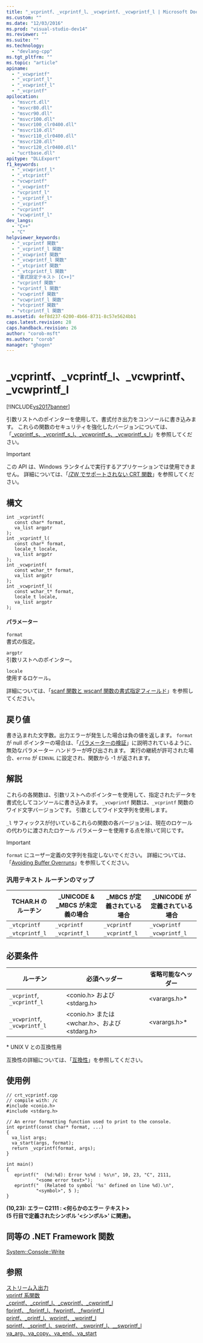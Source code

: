 ```yaml
---
title: "_vcprintf、_vcprintf_l、_vcwprintf、_vcwprintf_l | Microsoft Docs"
ms.custom: ""
ms.date: "12/03/2016"
ms.prod: "visual-studio-dev14"
ms.reviewer: ""
ms.suite: ""
ms.technology: 
  - "devlang-cpp"
ms.tgt_pltfrm: ""
ms.topic: "article"
apiname: 
  - "_vcwprintf"
  - "_vcprintf_l"
  - "_vcwprintf_l"
  - "_vcprintf"
apilocation: 
  - "msvcrt.dll"
  - "msvcr80.dll"
  - "msvcr90.dll"
  - "msvcr100.dll"
  - "msvcr100_clr0400.dll"
  - "msvcr110.dll"
  - "msvcr110_clr0400.dll"
  - "msvcr120.dll"
  - "msvcr120_clr0400.dll"
  - "ucrtbase.dll"
apitype: "DLLExport"
f1_keywords: 
  - "_vcwprintf_l"
  - "_vtcprintf"
  - "vcwprintf"
  - "_vcwprintf"
  - "vcprintf_l"
  - "_vcprintf_l"
  - "_vcprintf"
  - "vcprintf"
  - "vcwprintf_l"
dev_langs: 
  - "C++"
  - "C"
helpviewer_keywords: 
  - "_vcprintf 関数"
  - "_vcprintf_l 関数"
  - "_vcwprintf 関数"
  - "_vcwprintf_l 関数"
  - "_vtcprintf 関数"
  - "_vtcprintf_l 関数"
  - "書式設定テキスト [C++]"
  - "vcprintf 関数"
  - "vcprintf_l 関数"
  - "vcwprintf 関数"
  - "vcwprintf_l 関数"
  - "vtcprintf 関数"
  - "vtcprintf_l 関数"
ms.assetid: 4ef8d237-6200-4b66-8731-8c57e5624bb1
caps.latest.revision: 28
caps.handback.revision: 26
author: "corob-msft"
ms.author: "corob"
manager: "ghogen"
---
```

# _vcprintf、_vcprintf_l、_vcwprintf、_vcwprintf_l
[!INCLUDE[vs2017banner](../../assembler/inline/includes/vs2017banner.md)]

引数リストへのポインターを使用して、書式付き出力をコンソールに書き込みます。  これらの関数のセキュリティを強化したバージョンについては、「[\_vcprintf\_s、\_vcprintf\_s\_l、\_vcwprintf\_s、\_vcwprintf\_s\_l](../../c-runtime-library/reference/vcprintf-s-vcprintf-s-l-vcwprintf-s-vcwprintf-s-l.md)」を参照してください。  
  
> [!IMPORTANT]
>  この API は、Windows ランタイムで実行するアプリケーションでは使用できません。  詳細については、「[\/ZW でサポートされない CRT 関数](http://msdn.microsoft.com/library/windows/apps/jj606124.aspx)」を参照してください。  
  
## 構文  
  
```  
int _vcprintf(  
   const char* format,  
   va_list argptr  
);  
int _vcprintf_l(  
   const char* format,  
   locale_t locale,  
   va_list argptr  
);  
int _vcwprintf(  
   const wchar_t* format,  
   va_list argptr  
);  
int _vcwprintf_l(  
   const wchar_t* format,  
   locale_t locale,  
   va_list argptr  
);  
```  
  
#### パラメーター  
 `format`  
 書式の指定。  
  
 `argptr`  
 引数リストへのポインター。  
  
 `locale`  
 使用するロケール。  
  
 詳細については、「[scanf 関数と wscanf 関数の書式指定フィールド](../Topic/Format%20Specification%20Syntax:%20printf%20and%20wprintf%20Functions.md)」を参照してください。  
  
## 戻り値  
 書き込まれた文字数。出力エラーが発生した場合は負の値を返します。  `format` が null ポインターの場合は、「[パラメーターの検証](../../c-runtime-library/parameter-validation.md)」に説明されているように、無効なパラメーター ハンドラーが呼び出されます。  実行の継続が許可された場合、`errno` が `EINVAL` に設定され、関数から \-1 が返されます。  
  
## 解説  
 これらの各関数は、引数リストへのポインターを使用して、指定されたデータを書式化してコンソールに書き込みます。  `_vcwprintf` 関数は、`_vcprintf` 関数のワイド文字バージョンです。  引数としてワイド文字列を使用します。  
  
 `_l` サフィックスが付いているこれらの関数の各バージョンは、現在のロケールの代わりに渡されたロケール パラメーターを使用する点を除いて同じです。  
  
> [!IMPORTANT]
>  `format` にユーザー定義の文字列を指定しないでください。  詳細については、「[Avoiding Buffer Overruns](http://msdn.microsoft.com/library/windows/desktop/ms717795)」を参照してください。  
  
### 汎用テキスト ルーチンのマップ  
  
|TCHAR.H のルーチン|\_UNICODE & \_MBCS が未定義の場合|\_MBCS が定義されている場合|\_UNICODE が定義されている場合|  
|-------------------|--------------------------------|-----------------------|--------------------------|  
|`_vtcprintf`|`_vcprintf`|`_vcprintf`|`_vcwprintf`|  
|`_vtcprintf_l`|`_vcprintf_l`|`_vcprintf_l`|`_vcwprintf_l`|  
  
## 必要条件  
  
|ルーチン|必須ヘッダー|省略可能なヘッダー|  
|----------|------------|---------------|  
|`_vcprintf`, `_vcprintf_l`|\<conio.h\> および \<stdarg.h\>|\<varargs.h\>\*|  
|`_vcwprintf`, `_vcwprintf_l`|\<conio.h\> または \<wchar.h\>、および \<stdarg.h\>|\<varargs.h\>\*|  
  
 \* UNIX V との互換性用  
  
 互換性の詳細については、「[互換性](../../c-runtime-library/compatibility.md)」を参照してください。  
  
## 使用例  
  
```  
// crt_vcprintf.cpp  
// compile with: /c  
#include <conio.h>  
#include <stdarg.h>  
  
// An error formatting function used to print to the console.  
int eprintf(const char* format, ...)  
{  
  va_list args;  
  va_start(args, format);  
  return _vcprintf(format, args);  
}  
  
int main()  
{  
   eprintf("  (%d:%d): Error %s%d : %s\n", 10, 23, "C", 2111,  
           "<some error text>");  
   eprintf("  (Related to symbol '%s' defined on line %d).\n",  
           "<symbol>", 5 );  
}  
```  
  
  **\(10,23\): エラー C2111 : \<何らかのエラー テキスト\>**  
 **\(5 行目で定義されたシンボル '\<シンボル\>' に関連\)。**   
## 同等の .NET Framework 関数  
 [System::Console::Write](https://msdn.microsoft.com/en-us/library/system.console.write.aspx)  
  
## 参照  
 [ストリーム入出力](../../c-runtime-library/stream-i-o.md)   
 [vprintf 系関数](../../c-runtime-library/vprintf-functions.md)   
 [\_cprintf、\_cprintf\_l、\_cwprintf、\_cwprintf\_l](../../c-runtime-library/reference/cprintf-cprintf-l-cwprintf-cwprintf-l.md)   
 [fprintf、\_fprintf\_l、fwprintf、\_fwprintf\_l](../../c-runtime-library/reference/fprintf-fprintf-l-fwprintf-fwprintf-l.md)   
 [printf、\_printf\_l、wprintf、\_wprintf\_l](../../c-runtime-library/reference/printf-printf-l-wprintf-wprintf-l.md)   
 [sprintf、\_sprintf\_l、swprintf、\_swprintf\_l、\_\_swprintf\_l](../../c-runtime-library/reference/sprintf-sprintf-l-swprintf-swprintf-l-swprintf-l.md)   
 [va\_arg、va\_copy、va\_end、va\_start](../../c-runtime-library/reference/va-arg-va-copy-va-end-va-start.md)
